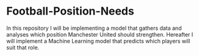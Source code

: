 # Football-Position-Needs

In this repository I will be implementing a model that gathers data and analyses which position Manchester United should strengthen. Hereafter I will implement a Machine Learning model that predicts which players will suit that role. 
